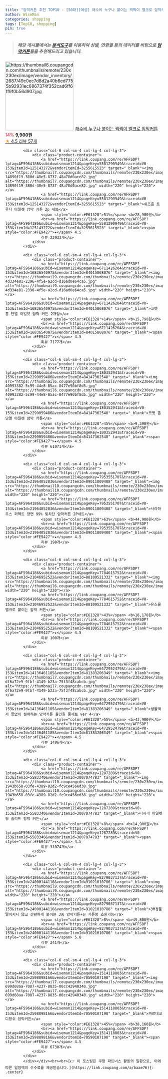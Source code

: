 ```yaml
---
title: "암막커튼 추천 TOP10 - [50대][여성] 해수비 누구나 붙이는 찍찍이 벨크로 암막커튼"
author: WiseMan
categories: shopping
tags: [Top10, shopping]
pin: true
---
```


> ##### 해당 게시물에서는 [**분석도구**](https://itemscout.io/)를 이용하여 **성별**, **연령별** 등의 데이터를 바탕으로 [**암막커튼**](https://link.coupang.com/a/baae76)들을 추천해드리고 있습니다.
<div class="container"><div class="row">
            <div class="col-6 col-sm-4 col-lg-4 col-lg-3">
                <div class="product-container">
                    <a href="https://link.coupang.com/re/AFFSDP?lptag=AF5964186&subid=wiseman1214&pageKey=8221187270&traceid=V0-153&itemId=23629060293&vendorItemId=90654550590" target="_blank"><img src="https://thumbnail6.coupangcdn.com/thumbnails/remote/230x230ex/image/vendor_inventory/2687/49c0ec7d8d2a40b6ed7755b92931ec6867374f352cad6ff6ff9f0b56d907.jpg" alt="https://thumbnail6.coupangcdn.com/thumbnails/remote/230x230ex/image/vendor_inventory/2687/49c0ec7d8d2a40b6ed7755b92931ec6867374f352cad6ff6ff9f0b56d907.jpg" width="220" height="220"></a>
                    <a href="https://link.coupang.com/re/AFFSDP?lptag=AF5964186&subid=wiseman1214&pageKey=8221187270&traceid=V0-153&itemId=23629060293&vendorItemId=90654550590" target="_blank">해수비 누구나 붙이는 찍찍이 벨크로 암막커튼</a>
                    <span style="color:#E61328">14%</span> <b>9,900원</b>
                    <br><a href="https://link.coupang.com/re/AFFSDP?lptag=AF5964186&subid=wiseman1214&pageKey=8221187270&traceid=V0-153&itemId=23629060293&vendorItemId=90654550590" target="_blank"><span style="color:#FE9427">★</span> 4.5
                    리뷰 57개</a>
                </div>
            </div>
            
            <div class="col-6 col-sm-4 col-lg-4 col-lg-3">
                <div class="product-container">
                    <a href="https://link.coupang.com/re/AFFSDP?lptag=AF5964186&subid=wiseman1214&pageKey=5581290949&traceid=V0-153&itemId=125143272&vendorItemId=3255615523" target="_blank"><img src="https://thumbnail7.coupangcdn.com/thumbnails/remote/230x230ex/image/retail/images/3753522851745252-14890f19-380d-48e5-8737-48a78d0ace82.jpg" alt="https://thumbnail7.coupangcdn.com/thumbnails/remote/230x230ex/image/retail/images/3753522851745252-14890f19-380d-48e5-8737-48a78d0ace82.jpg" width="220" height="220"></a>
                    <a href="https://link.coupang.com/re/AFFSDP?lptag=AF5964186&subid=wiseman1214&pageKey=5581290949&traceid=V0-153&itemId=125143272&vendorItemId=3255615523" target="_blank">쉬즈홈 트루디 아일렛 암막 커튼 2p 세트</a>
                    <span style="color:#E61328">51%</span> <b>28,900원</b>
                    <br><a href="https://link.coupang.com/re/AFFSDP?lptag=AF5964186&subid=wiseman1214&pageKey=5581290949&traceid=V0-153&itemId=125143272&vendorItemId=3255615523" target="_blank"><span style="color:#FE9427">★</span> 4.5
                    리뷰 22933개</a>
                </div>
            </div>
            
            <div class="col-6 col-sm-4 col-lg-4 col-lg-3">
                <div class="product-container">
                    <a href="https://link.coupang.com/re/AFFSDP?lptag=AF5964186&subid=wiseman1214&pageKey=6711426204&traceid=V0-153&itemId=16836540975&vendorItemId=84015868076" target="_blank"><img src="https://thumbnail9.coupangcdn.com/thumbnails/remote/230x230ex/image/retail/images/6599491629301926-4d334e81-2396-4f5e-a2cd-d16ad0e64ca5.jpg" alt="https://thumbnail9.coupangcdn.com/thumbnails/remote/230x230ex/image/retail/images/6599491629301926-4d334e81-2396-4f5e-a2cd-d16ad0e64ca5.jpg" width="220" height="220"></a>
                    <a href="https://link.coupang.com/re/AFFSDP?lptag=AF5964186&subid=wiseman1214&pageKey=6711426204&traceid=V0-153&itemId=16836540975&vendorItemId=84015868076" target="_blank">코멧 홈 단열 아일렛 암막 커튼 2개입</a>
                    <span style="color:#E61328">14%</span> <b>15,790원</b>
                    <br><a href="https://link.coupang.com/re/AFFSDP?lptag=AF5964186&subid=wiseman1214&pageKey=6711426204&traceid=V0-153&itemId=16836540975&vendorItemId=84015868076" target="_blank"><span style="color:#FE9427">★</span> 4.5
                    리뷰 7177개</a>
                </div>
            </div>
            
            <div class="col-6 col-sm-4 col-lg-4 col-lg-3">
                <div class="product-container">
                    <a href="https://link.coupang.com/re/AFFSDP?lptag=AF5964186&subid=wiseman1214&pageKey=180352941&traceid=V0-153&itemId=2299059486&vendorItemId=84147362548" target="_blank"><img src="https://thumbnail6.coupangcdn.com/thumbnails/remote/230x230ex/image/retail/images/7364858296727398-40993382-5c99-44e8-85ac-8477e90bf8d5.jpg" alt="https://thumbnail6.coupangcdn.com/thumbnails/remote/230x230ex/image/retail/images/7364858296727398-40993382-5c99-44e8-85ac-8477e90bf8d5.jpg" width="220" height="220"></a>
                    <a href="https://link.coupang.com/re/AFFSDP?lptag=AF5964186&subid=wiseman1214&pageKey=180352941&traceid=V0-153&itemId=2299059486&vendorItemId=84147362548" target="_blank">코멧 홈 단열 아일렛 암막 커튼</a>
                    <span style="color:#E61328">45%</span> <b>9,390원</b>
                    <br><a href="https://link.coupang.com/re/AFFSDP?lptag=AF5964186&subid=wiseman1214&pageKey=180352941&traceid=V0-153&itemId=2299059486&vendorItemId=84147362548" target="_blank"><span style="color:#FE9427">★</span> 4.5
                    리뷰 61071개</a>
                </div>
            </div>
            
            <div class="col-6 col-sm-4 col-lg-4 col-lg-3">
                <div class="product-container">
                    <a href="https://link.coupang.com/re/AFFSDP?lptag=AF5964186&subid=wiseman1214&pageKey=7953551707&traceid=V0-153&itemId=21964052836&vendorItemId=89011809408" target="_blank"><img src="https://thumbnail10.coupangcdn.com/thumbnails/remote/230x230ex/image/vendor_inventory/daa5/8816a38ca50fc25e493c0bb7c47c459bf06fd70a241aaf2aa4b1a146082e.jpg" alt="https://thumbnail10.coupangcdn.com/thumbnails/remote/230x230ex/image/vendor_inventory/daa5/8816a38ca50fc25e493c0bb7c47c459bf06fd70a241aaf2aa4b1a146082e.jpg" width="220" height="220"></a>
                    <a href="https://link.coupang.com/re/AFFSDP?lptag=AF5964186&subid=wiseman1214&pageKey=7953551707&traceid=V0-153&itemId=21964052836&vendorItemId=89011809408" target="_blank">사라하우스 퍼펙트 양면 99% 빛차단 암막커튼 2P세트</a>
                    <span style="color:#E61328">63%</span> <b>44,900원</b>
                    <br><a href="https://link.coupang.com/re/AFFSDP?lptag=AF5964186&subid=wiseman1214&pageKey=7953551707&traceid=V0-153&itemId=21964052836&vendorItemId=89011809408" target="_blank"><span style="color:#FE9427">★</span> 4.5
                    리뷰 198개</a>
                </div>
            </div>
            
            <div class="col-6 col-sm-4 col-lg-4 col-lg-3">
                <div class="product-container">
                    <a href="https://link.coupang.com/re/AFFSDP?lptag=AF5964186&subid=wiseman1214&pageKey=7784615752&traceid=V0-153&itemId=21046952522&vendorItemId=88109521332" target="_blank"><img src="https://thumbnail6.coupangcdn.com/thumbnails/remote/230x230ex/image/vendor_inventory/4b3a/485f1635bf4d306eae834d75ffb07ddfb80c097b98eb314471eda7de24ff.jpg" alt="https://thumbnail6.coupangcdn.com/thumbnails/remote/230x230ex/image/vendor_inventory/4b3a/485f1635bf4d306eae834d75ffb07ddfb80c097b98eb314471eda7de24ff.jpg" width="220" height="220"></a>
                    <a href="https://link.coupang.com/re/AFFSDP?lptag=AF5964186&subid=wiseman1214&pageKey=7784615752&traceid=V0-153&itemId=21046952522&vendorItemId=88109521332" target="_blank">유스몰 벨크로 붙이는 암막 커튼</a>
                    <span style="color:#E61328">43%</span> <b>18,170원</b>
                    <br><a href="https://link.coupang.com/re/AFFSDP?lptag=AF5964186&subid=wiseman1214&pageKey=7784615752&traceid=V0-153&itemId=21046952522&vendorItemId=88109521332" target="_blank"><span style="color:#FE9427">★</span> 4.5
                    리뷰 100개</a>
                </div>
            </div>
            
            <div class="col-6 col-sm-4 col-lg-4 col-lg-3">
                <div class="product-container">
                    <a href="https://link.coupang.com/re/AFFSDP?lptag=AF5964186&subid=wiseman1214&pageKey=6472952479&traceid=V0-153&itemId=14136461185&vendorItemId=81383206349" target="_blank"><img src="https://thumbnail7.coupangcdn.com/thumbnails/remote/230x230ex/image/retail/images/3123600521964428-df6a72e9-9fbf-4149-b23a-75f3f48cabcb.jpg" alt="https://thumbnail7.coupangcdn.com/thumbnails/remote/230x230ex/image/retail/images/3123600521964428-df6a72e9-9fbf-4149-b23a-75f3f48cabcb.jpg" width="220" height="220"></a>
                    <a href="https://link.coupang.com/re/AFFSDP?lptag=AF5964186&subid=wiseman1214&pageKey=6472952479&traceid=V0-153&itemId=14136461185&vendorItemId=81383206349" target="_blank">생활백서 못없이 설치하는 암막커튼 올인원 풀세트 ver 4</a>
                    <span style="color:#E61328">55%</span> <b>43,900원</b>
                    <br><a href="https://link.coupang.com/re/AFFSDP?lptag=AF5964186&subid=wiseman1214&pageKey=6472952479&traceid=V0-153&itemId=14136461185&vendorItemId=81383206349" target="_blank"><span style="color:#FE9427">★</span> 4.5
                    리뷰 1496개</a>
                </div>
            </div>
            
            <div class="col-6 col-sm-4 col-lg-4 col-lg-3">
                <div class="product-container">
                    <a href="https://link.coupang.com/re/AFFSDP?lptag=AF5964186&subid=wiseman1214&pageKey=1287289&traceid=V0-153&itemId=5583340&vendorItemId=3007074783" target="_blank"><img src="https://thumbnail10.coupangcdn.com/thumbnails/remote/230x230ex/image/retail/images/17195252743865-1943b658-03fe-4389-82d2-fc9ce456ed38.jpg" alt="https://thumbnail10.coupangcdn.com/thumbnails/remote/230x230ex/image/retail/images/17195252743865-1943b658-03fe-4389-82d2-fc9ce456ed38.jpg" width="220" height="220"></a>
                    <a href="https://link.coupang.com/re/AFFSDP?lptag=AF5964186&subid=wiseman1214&pageKey=1287289&traceid=V0-153&itemId=5583340&vendorItemId=3007074783" target="_blank">더자리 아일렛형 솔리드 암막 커튼</a>
                    <span style="color:#E61328">8%</span> <b>14,900원</b>
                    <br><a href="https://link.coupang.com/re/AFFSDP?lptag=AF5964186&subid=wiseman1214&pageKey=1287289&traceid=V0-153&itemId=5583340&vendorItemId=3007074783" target="_blank"><span style="color:#FE9427">★</span> 4.5
                    리뷰 31074개</a>
                </div>
            </div>
            
            <div class="col-6 col-sm-4 col-lg-4 col-lg-3">
                <div class="product-container">
                    <a href="https://link.coupang.com/re/AFFSDP?lptag=AF5964186&subid=wiseman1214&pageKey=8279037137&traceid=V0-153&itemId=24000144110&vendorItemId=91021010786" target="_blank"><img src="https://thumbnail9.coupangcdn.com/thumbnails/remote/230x230ex/image/vendor_inventory/4ac9/ed832f2a78782a50a27419c5a724905f40211cd4da819f28b8968e4e9593.jpg" alt="https://thumbnail9.coupangcdn.com/thumbnails/remote/230x230ex/image/vendor_inventory/4ac9/ed832f2a78782a50a27419c5a724905f40211cd4da819f28b8968e4e9593.jpg" width="220" height="220"></a>
                    <a href="https://link.coupang.com/re/AFFSDP?lptag=AF5964186&subid=wiseman1214&pageKey=8279037137&traceid=V0-153&itemId=24000144110&vendorItemId=91021010786" target="_blank">3M정품 떨어지지 않고 간편하게 붙이는 3중 암막커튼+끈 커튼봉 호환가능</a>
                    <span style="color:#E61328">8%</span> <b>49,800원</b>
                    <br><a href="https://link.coupang.com/re/AFFSDP?lptag=AF5964186&subid=wiseman1214&pageKey=8279037137&traceid=V0-153&itemId=24000144110&vendorItemId=91021010786" target="_blank"><span style="color:#FE9427">★</span> 5.0
                    리뷰 241개</a>
                </div>
            </div>
            
            <div class="col-6 col-sm-4 col-lg-4 col-lg-3">
                <div class="product-container">
                    <a href="https://link.coupang.com/re/AFFSDP?lptag=AF5964186&subid=wiseman1214&pageKey=1514118803&traceid=V0-153&itemId=2598898166&vendorItemId=70590107198" target="_blank"><img src="https://thumbnail7.coupangcdn.com/thumbnails/remote/230x230ex/image/retail/images/4179407755522675-699d68aa-7087-4237-8835-00cc42940340.jpg" alt="https://thumbnail7.coupangcdn.com/thumbnails/remote/230x230ex/image/retail/images/4179407755522675-699d68aa-7087-4237-8835-00cc42940340.jpg" width="220" height="220"></a>
                    <a href="https://link.coupang.com/re/AFFSDP?lptag=AF5964186&subid=wiseman1214&pageKey=1514118803&traceid=V0-153&itemId=2598898166&vendorItemId=70590107198" target="_blank">까르데코 디망쉬 암막커튼</a>
                    <span style="color:#E61328">45%</span> <b>38,160원</b>
                    <br><a href="https://link.coupang.com/re/AFFSDP?lptag=AF5964186&subid=wiseman1214&pageKey=1514118803&traceid=V0-153&itemId=2598898166&vendorItemId=70590107198" target="_blank"><span style="color:#FE9427">★</span> 4.5
                    리뷰 6730개</a>
                </div>
            </div>
            </div></div><br><br>[👉 이 포스팅은 쿠팡 파트너스 활동의 일환으로, 이에 따른 일정액의 수수료를 제공받습니다.](https://link.coupang.com/a/baae76){: .center}